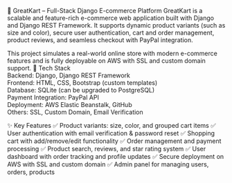 🛒 GreatKart – Full-Stack Django E-commerce Platform
GreatKart is a scalable and feature-rich e-commerce web application built with Django and Django REST Framework. It supports dynamic product variants (such as size and color), secure user authentication, cart and order management, product reviews, and seamless checkout with PayPal integration.

This project simulates a real-world online store with modern e-commerce features and is fully deployable on AWS with SSL and custom domain support.
🔧 Tech Stack  
Backend: Django, Django REST Framework  
Frontend: HTML, CSS, Bootstrap (custom templates)  
Database: SQLite (can be upgraded to PostgreSQL)  
Payment Integration: PayPal API  
Deployment: AWS Elastic Beanstalk, GitHub  
Others: SSL, Custom Domain, Email Verification  

✨ Key Features
✅ Product variants: size, color, and grouped cart items
✅ User authentication with email verification & password reset
✅ Shopping cart with add/remove/edit functionality
✅ Order management and payment processing
✅ Product search, reviews, and star rating system
✅ User dashboard with order tracking and profile updates
✅ Secure deployment on AWS with SSL and custom domain
✅ Admin panel for managing users, orders, products

